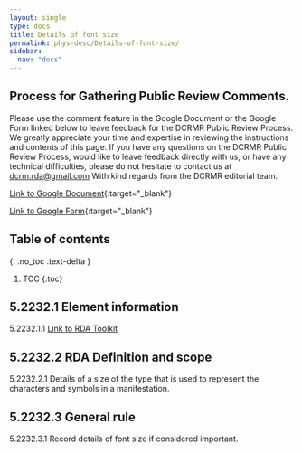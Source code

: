 ```yaml
---
layout: single
type: docs
title: Details of font size
permalink: phys-desc/Details-of-font-size/
sidebar:
  nav: "docs"
---
```


## Process for Gathering Public Review Comments.
Please use the comment feature in the Google Document or the Google Form linked below to leave feedback for the DCRMR Public Review Process.  We greatly appreciate your time and expertise in reviewing the instructions and contents of this page.  If you have any questions on the DCRMR Public Review Process, would like to leave feedback directly with us, or have any technical difficulties, please do not hesitate to contact us at dcrm.rda@gmail.com  With kind regards from the DCRMR editorial team.

[Link to Google Document](https://docs.google.com/document/d/1wh4-Q_cbDkBxxTrU-E5Pa-YFSg28U0J4i2wIB4l-K5Y/edit#){:target="_blank"}

[Link to Google Form](https://docs.google.com/forms/d/e/1FAIpQLSdNtJkbY1mngdTcvCoB7zZcpaIuuKHvlbyiidP-QunDy14VcQ/viewform){:target="_blank"}

## Table of contents
{: .no_toc .text-delta }

1. TOC
{:toc}

## 5.2232.1 Element information

<a name="5.2232.1.1">5.2232.1.1</a> [Link to RDA Toolkit](
https://beta.rdatoolkit.org/en-US_ala-d818f2c6-cced-357b-87ca-a4b482a249c4)

## 5.2232.2 RDA Definition and scope

<a name="5.2232.2.1">5.2232.2.1</a> Details of a size of the type that is used to represent the characters and symbols in a manifestation.

## 5.2232.3 General rule 

<a name="5.2232.3.1">5.2232.3.1</a> Record details of font size if considered important.